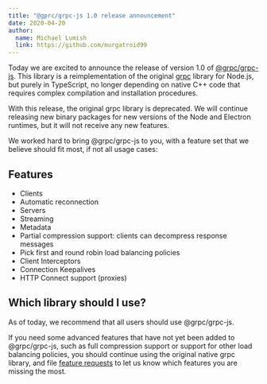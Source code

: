 ```yaml
---
title: "@gprc/grpc-js 1.0 release announcement"
date: 2020-04-20
author:
  name: Michael Lumish
  link: https://github.com/murgatroid99
---
```


Today we are excited to announce the release of version 1.0 of [@grpc/grpc-js](https://www.npmjs.com/package/@grpc/grpc-js). This library is a reimplementation of the original [grpc](https://www.npmjs.com/package/grpc) library for Node.js, but purely in TypeScript, no longer depending on native C++ code that requires complex compilation and installation procedures.

With this release, the original grpc library is deprecated. We will continue releasing new binary packages for new versions of the Node and Electron runtimes, but it will not receive any new features.

We worked hard to bring @grpc/grpc-js to you, with a feature set that we believe should fit most, if not all usage cases:

## Features

+   Clients
+   Automatic reconnection
+   Servers
+   Streaming
+   Metadata
+   Partial compression support: clients can decompress response messages
+   Pick first and round robin load balancing policies
+   Client Interceptors
+   Connection Keepalives
+   HTTP Connect support (proxies)

## Which library should I use?

As of today, we recommend that all users should use @grpc/grpc-js.

If you need some advanced features that have not yet been added to @grpc/grpc-js, such as full compression support or support for other load balancing policies, you should continue using the original native grpc library, and file [feature requests](https://github.com/grpc/grpc-node/issues/new?template=feature_request.md) to let us know which features you are missing the most. 